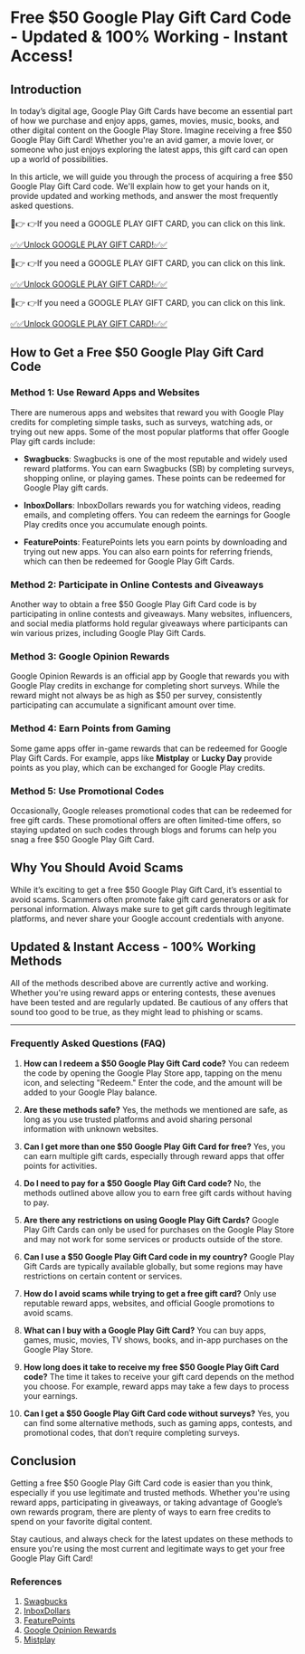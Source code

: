 # Free $50 Google Play Gift Card Code - Updated & 100% Working - Instant Access!

## Introduction
In today’s digital age, Google Play Gift Cards have become an essential part of how we purchase and enjoy apps, games, movies, music, books, and other digital content on the Google Play Store. Imagine receiving a free $50 Google Play Gift Card! Whether you're an avid gamer, a movie lover, or someone who just enjoys exploring the latest apps, this gift card can open up a world of possibilities.

In this article, we will guide you through the process of acquiring a free $50 Google Play Gift Card code. We'll explain how to get your hands on it, provide updated and working methods, and answer the most frequently asked questions.

🔴👉 👉If you need a GOOGLE PLAY GIFT CARD, you can click on this link.

[✅✅Unlock GOOGLE PLAY GIFT CARD!✅✅](https://therewardgate.com/googleplaygiftcard/)

🔴👉 👉If you need a GOOGLE PLAY GIFT CARD, you can click on this link.

[✅✅Unlock GOOGLE PLAY GIFT CARD!✅✅](https://therewardgate.com/googleplaygiftcard/)

🔴👉 👉If you need a GOOGLE PLAY GIFT CARD, you can click on this link.

[✅✅Unlock GOOGLE PLAY GIFT CARD!✅✅](https://therewardgate.com/googleplaygiftcard/)


## How to Get a Free $50 Google Play Gift Card Code

### Method 1: Use Reward Apps and Websites
There are numerous apps and websites that reward you with Google Play credits for completing simple tasks, such as surveys, watching ads, or trying out new apps. Some of the most popular platforms that offer Google Play gift cards include:

- **Swagbucks**: Swagbucks is one of the most reputable and widely used reward platforms. You can earn Swagbucks (SB) by completing surveys, shopping online, or playing games. These points can be redeemed for Google Play gift cards.

- **InboxDollars**: InboxDollars rewards you for watching videos, reading emails, and completing offers. You can redeem the earnings for Google Play credits once you accumulate enough points.

- **FeaturePoints**: FeaturePoints lets you earn points by downloading and trying out new apps. You can also earn points for referring friends, which can then be redeemed for Google Play Gift Cards.

### Method 2: Participate in Online Contests and Giveaways
Another way to obtain a free $50 Google Play Gift Card code is by participating in online contests and giveaways. Many websites, influencers, and social media platforms hold regular giveaways where participants can win various prizes, including Google Play Gift Cards.

### Method 3: Google Opinion Rewards
Google Opinion Rewards is an official app by Google that rewards you with Google Play credits in exchange for completing short surveys. While the reward might not always be as high as $50 per survey, consistently participating can accumulate a significant amount over time.

### Method 4: Earn Points from Gaming
Some game apps offer in-game rewards that can be redeemed for Google Play Gift Cards. For example, apps like **Mistplay** or **Lucky Day** provide points as you play, which can be exchanged for Google Play credits.

### Method 5: Use Promotional Codes
Occasionally, Google releases promotional codes that can be redeemed for free gift cards. These promotional offers are often limited-time offers, so staying updated on such codes through blogs and forums can help you snag a free $50 Google Play Gift Card.

## Why You Should Avoid Scams
While it’s exciting to get a free $50 Google Play Gift Card, it’s essential to avoid scams. Scammers often promote fake gift card generators or ask for personal information. Always make sure to get gift cards through legitimate platforms, and never share your Google account credentials with anyone.

## Updated & Instant Access - 100% Working Methods
All of the methods described above are currently active and working. Whether you're using reward apps or entering contests, these avenues have been tested and are regularly updated. Be cautious of any offers that sound too good to be true, as they might lead to phishing or scams.

---

### Frequently Asked Questions (FAQ)

1. **How can I redeem a $50 Google Play Gift Card code?**
   You can redeem the code by opening the Google Play Store app, tapping on the menu icon, and selecting "Redeem." Enter the code, and the amount will be added to your Google Play balance.

2. **Are these methods safe?**
   Yes, the methods we mentioned are safe, as long as you use trusted platforms and avoid sharing personal information with unknown websites.

3. **Can I get more than one $50 Google Play Gift Card for free?**
   Yes, you can earn multiple gift cards, especially through reward apps that offer points for activities.

4. **Do I need to pay for a $50 Google Play Gift Card code?**
   No, the methods outlined above allow you to earn free gift cards without having to pay.

5. **Are there any restrictions on using Google Play Gift Cards?**
   Google Play Gift Cards can only be used for purchases on the Google Play Store and may not work for some services or products outside of the store.

6. **Can I use a $50 Google Play Gift Card code in my country?**
   Google Play Gift Cards are typically available globally, but some regions may have restrictions on certain content or services.

7. **How do I avoid scams while trying to get a free gift card?**
   Only use reputable reward apps, websites, and official Google promotions to avoid scams.

8. **What can I buy with a Google Play Gift Card?**
   You can buy apps, games, music, movies, TV shows, books, and in-app purchases on the Google Play Store.

9. **How long does it take to receive my free $50 Google Play Gift Card code?**
   The time it takes to receive your gift card depends on the method you choose. For example, reward apps may take a few days to process your earnings.

10. **Can I get a $50 Google Play Gift Card code without surveys?**
   Yes, you can find some alternative methods, such as gaming apps, contests, and promotional codes, that don’t require completing surveys.

## Conclusion
Getting a free $50 Google Play Gift Card code is easier than you think, especially if you use legitimate and trusted methods. Whether you're using reward apps, participating in giveaways, or taking advantage of Google’s own rewards program, there are plenty of ways to earn free credits to spend on your favorite digital content.

Stay cautious, and always check for the latest updates on these methods to ensure you're using the most current and legitimate ways to get your free Google Play Gift Card!

### References
1. [Swagbucks](https://www.swagbucks.com)
2. [InboxDollars](https://www.inboxdollars.com)
3. [FeaturePoints](https://www.featurepoints.com)
4. [Google Opinion Rewards](https://play.google.com/store/apps/details?id=com.google.android.apps.paidtasks)
5. [Mistplay](https://www.mistplay.com)

